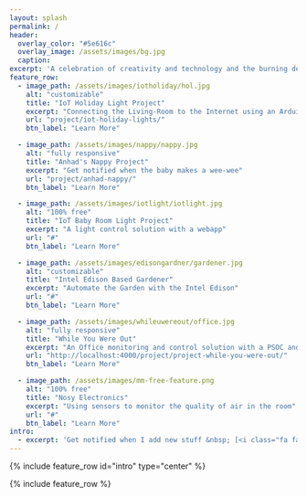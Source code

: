 ```yaml
---
layout: splash
permalink: /
header:
  overlay_color: "#5e616c"
  overlay_image: /assets/images/bg.jpg
  caption:
excerpt: 'A celebration of creativity and technology and the burning desire of a maker to create something from a vision. This blog is about making, re-making and learning by doing. Do-It-Yourself and have fun while you are at it.{::nomarkdown}<br />{:/nomarkdown}'
feature_row:
  - image_path: /assets/images/iotholiday/hol.jpg
    alt: "customizable"
    title: "IoT Holiday Light Project"
    excerpt: "Connecting the Living-Room to the Internet using an Arduino YUN and a Raspberry Pi"
    url: "project/iot-holiday-lights/"
    btn_label: "Learn More"

  - image_path: /assets/images/nappy/nappy.jpg
    alt: "fully responsive"
    title: "Anhad's Nappy Project"
    excerpt: "Get notified when the baby makes a wee-wee"
    url: "project/anhad-nappy/"
    btn_label: "Learn More"

  - image_path: /assets/images/iotlight/iotlight.jpg
    alt: "100% free"
    title: "IoT Baby Room Light Project"
    excerpt: "A light control solution with a webapp"
    url: "#"
    btn_label: "Learn More"

  - image_path: /assets/images/edisongardner/gardener.jpg
    alt: "customizable"
    title: "Intel Edison Based Gardener"
    excerpt: "Automate the Garden with the Intel Edison"
    url: "#"
    btn_label: "Learn More"

  - image_path: /assets/images/whileuwereout/office.jpg
    alt: "fully responsive"
    title: "While You Were Out"
    excerpt: "An Office monitoring and control solution with a PSOC and Raspberry Pi 2"
    url: "http://localhost:4000/project/project-while-you-were-out/"
    btn_label: "Learn More"

  - image_path: /assets/images/mm-free-feature.png
    alt: "100% free"
    title: "Nosy Electronics"
    excerpt: "Using sensors to monitor the quality of air in the room"
    url: "#"
    btn_label: "Learn More"
intro:
  - excerpt: 'Get notified when I add new stuff &nbsp; [<i class="fa fa-twitter"></i> @BodgeWires](https://twitter.com/bodgewires){: .btn .btn--twitter}'
---
```


{% include feature_row id="intro" type="center" %}

{% include feature_row %}

